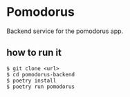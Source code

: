 # Pomodorus

Backend service for the pomodorus app.

## how to run it
``` shell
$ git clone <url>
$ cd pomodorus-backend
$ poetry install
$ poetry run pomodorus
```
